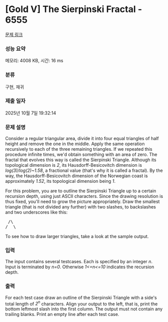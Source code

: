 # [Gold V] The Sierpinski Fractal - 6555 

[문제 링크](https://www.acmicpc.net/problem/6555) 

### 성능 요약

메모리: 4008 KB, 시간: 16 ms

### 분류

구현, 재귀

### 제출 일자

2025년 10월 7일 19:32:14

### 문제 설명

<p>Consider a regular triangular area, divide it into four equal triangles of half height and remove the one in the middle. Apply the same operation recursively to each of the three remaining triangles. If we repeated this procedure infinite times, we'd obtain something with an area of zero. The fractal that evolves this way is called the Sierpinski Triangle. Although its topological dimension is <em>2</em>, its Hausdorff-Besicovitch dimension is <em>log(3)/log(2)~1.58</em>, a fractional value (that's why it is called a fractal). By the way, the Hausdorff-Besicovitch dimension of the Norwegian coast is approximately <em>1.52</em>, its topological dimension being <em>1</em>.</p>

<p>For this problem, you are to outline the Sierpinski Triangle up to a certain recursion depth, using just ASCII characters. Since the drawing resolution is thus fixed, you'll need to grow the picture appropriately. Draw the smallest triangle (that is not divided any further) with two slashes, to backslashes and two underscores like this:</p>

<pre> /\
/__\
</pre>

<p>To see how to draw larger triangles, take a look at the sample output.</p>

### 입력 

 <p>The input contains several testcases. Each is specified by an integer <em>n</em>. Input is terminated by <em>n=0</em>. Otherwise <em>1<=n<=10</em> indicates the recursion depth.</p>

### 출력 

 <p>For each test case draw an outline of the Sierpinski Triangle with a side's total length of <em>2<sup>n</sup></em> characters. Align your output to the left, that is, print the bottom leftmost slash into the first column. The output must not contain any trailing blanks. Print an empty line after each test case.</p>

